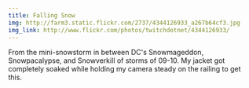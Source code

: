```yaml
---
title: Falling Snow 
img: http://farm3.static.flickr.com/2737/4344126933_a267b64cf3.jpg 
img_link: http://www.flickr.com/photos/twitchdotnet/4344126933/ 
---
```

From the mini-snowstorm in between DC's Snowmageddon, Snowpacalypse, and Snowverkill of storms of 09-10.  My jacket got completely soaked while holding my camera steady on the railing to get this.